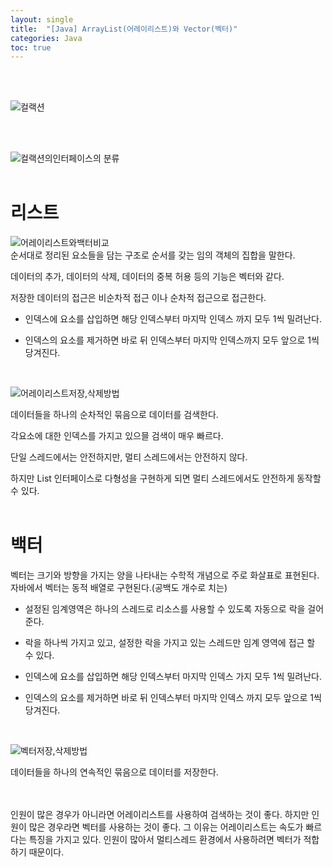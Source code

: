 ```yaml
---
layout: single
title:  "[Java] ArrayList(어레이리스트)와 Vector(벡터)"
categories: Java
toc: true
---
```


<br/><br/>

![컬랙션](https:/images/2023-03-23-알고리즘/컬랙션.JPG)

<br/><br/>

![컬랙션의인터페이스의 분류](https:/images/2023-03-23-리스트/컬랙션의%20표(List,Set,Map).JPG)
<br/><br/>


# 리스트 #

![어레이리스트와백터비교](https:/images/2023-04-05-arrayList/어레이리스트와%20백터.JPG)
<br/>
순서대로 정리된 요소들을 담는 구조로 순서를 갖는 임의 객체의 집합을 말한다.

데이터의 추가, 데이터의 삭제, 데이터의 중복 허용 등의 기능은 벡터와 같다.

저장한 데이터의 접근은 비순차적 접근 이나 순차적 접근으로 접근한다.

- 인덱스에 요소를 삽입하면 해당 인덱스부터 마지막 인덱스 까지 모두 1씩 밀려난다.

- 인덱스의 요소를 제거하면 바로 뒤 인덱스부터 마지막 인덱스까지 모두 앞으로 1씩 당겨진다.
<br/>

![어레이리스트저장,삭제방법](https:/images/2023-04-05-arrayList/어레이리스트.png)
<br/>

데이터들을 하나의 순차적인 묶음으로 데이터를 검색한다.

각요소에 대한 인덱스를 가지고 있으믈 검색이 매우 빠르다.

단일 스레드에서는 안전하지만, 멀티 스레드에서는 안전하지 않다.

하지만 List 인터페이스로 다형성을 구현하게 되면 멀티 스레드에서도 안전하게 동작할수 있다.
<br/><br/>


# 백터 #

벡터는 크기와 방향을 가지는 양을 나타내는 수학적 개념으로 주로 화살표로 표현된다. 
자바에서 벡터는 동적 배열로 구현된다.(공백도 개수로 치는) 

- 설정된 임계영역은 하나의 스레드로 리소스를 사용할 수 있도록 자동으로 락을 걸어준다.

- 락을 하나씩 가지고 있고, 설정한 락을 가지고 있는 스레드만 임계 영역에 접근 할 수 있다.

- 인덱스에 요소를 삽입하면 해당 인덱스부터 마지막 인덱스 가지 모두 1씩 밀려난다.

- 인덱스의 요소를 제거하면 바로 뒤 인덱스부터 마지막 인덱스 까지 모두 앞으로 1씩 당겨진다.
<br/>

![벡터저장,삭제방법](https:/images/2023-04-05-arrayList/벡터.png)
<br/>

데이터들을 하나의 연속적인 묶음으로 데이터를 저장한다.
<br/><br/><br/>

인원이 많은 경우가 아니라면 어레이리스트를 사용하여 검색하는 것이 좋다. 하지만 인원이 많은 경우라면 벡터를 사용하는 것이 좋다. 그 이유는 어레이리스트는 속도가 빠르다는 특징을 가지고 있다. 인원이 많아서 멀티스레드 환경에서 사용하려면 벡터가 적합하기 때문이다.
